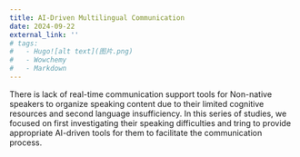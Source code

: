 ```yaml
---
title: AI-Driven Multilingual Communication
date: 2024-09-22
external_link: ''
# tags:
#   - Hugo![alt text](图片.png)
#   - Wowchemy
#   - Markdown
---
```


There is lack of real-time communication support tools for Non-native speakers to organize speaking content due to their limited cognitive resources and second language insufficiency. In this series of studies, we focused on first investigating their speaking difficulties and tring to provide appropriate AI-driven tools for them to facilitate the communication process.

<!--more-->
